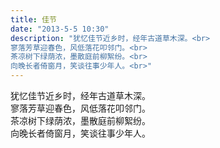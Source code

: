 ```yaml
---
title: 佳节
date: "2013-5-5 10:30"
description: "犹忆佳节近乡时，经年古道草木深。<br>
寥落芳草迎春色，风低落花叩邻门。<br>
茶凉树下绿荫浓，墨散庭前柳絮纷。<br>
向晚长者倚窗月，笑谈往事少年人。<br>"
---
```


犹忆佳节近乡时，经年古道草木深。<br>
寥落芳草迎春色，风低落花叩邻门。<br>
茶凉树下绿荫浓，墨散庭前柳絮纷。<br>
向晚长者倚窗月，笑谈往事少年人。<br>